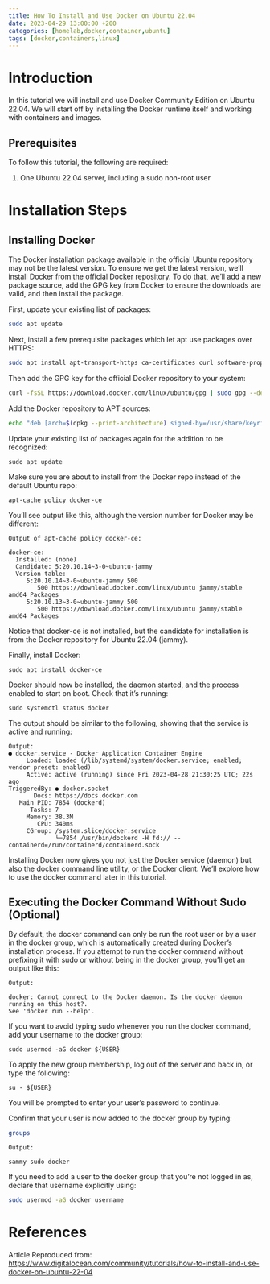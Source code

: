 ```yaml
---
title: How To Install and Use Docker on Ubuntu 22.04
date: 2023-04-29 13:00:00 +200
categories: [homelab,docker,container,ubuntu]
tags: [docker,containers,linux]
---
```


# Introduction

In this tutorial we will install and use Docker Community Edition on Ubuntu 22.04. We will start off by installing the Docker runtime itself and working with containers and images.

## Prerequisites

To follow this tutorial, the following are required:

1. One Ubuntu 22.04 server, including a sudo non-root user  

# Installation Steps


## Installing Docker
The Docker installation package available in the official Ubuntu repository may not be the latest version. To ensure we get the latest version, we’ll install Docker from the official Docker repository. To do that, we’ll add a new package source, add the GPG key from Docker to ensure the downloads are valid, and then install the package.

First, update your existing list of packages:

```bash
sudo apt update
```

Next, install a few prerequisite packages which let apt use packages over HTTPS:

```bash
sudo apt install apt-transport-https ca-certificates curl software-properties-common
```

Then add the GPG key for the official Docker repository to your system:

```bash
curl -fsSL https://download.docker.com/linux/ubuntu/gpg | sudo gpg --dearmor -o /usr/share/keyrings/docker-archive-keyring.gpg
```

Add the Docker repository to APT sources:

```bash
echo "deb [arch=$(dpkg --print-architecture) signed-by=/usr/share/keyrings/docker-archive-keyring.gpg] https://download.docker.com/linux/ubuntu $(lsb_release -cs) stable" | sudo tee /etc/apt/sources.list.d/docker.list > /dev/null
```

Update your existing list of packages again for the addition to be recognized:

```shell
sudo apt update
```

Make sure you are about to install from the Docker repo instead of the default Ubuntu repo:

```shell
apt-cache policy docker-ce
```

You’ll see output like this, although the version number for Docker may be different:

```text
Output of apt-cache policy docker-ce:

docker-ce:
  Installed: (none)
  Candidate: 5:20.10.14~3-0~ubuntu-jammy
  Version table:
     5:20.10.14~3-0~ubuntu-jammy 500
        500 https://download.docker.com/linux/ubuntu jammy/stable amd64 Packages
     5:20.10.13~3-0~ubuntu-jammy 500
        500 https://download.docker.com/linux/ubuntu jammy/stable amd64 Packages
```

Notice that docker-ce is not installed, but the candidate for installation is from the Docker repository for Ubuntu 22.04 (jammy).

Finally, install Docker:

```shell
sudo apt install docker-ce
```

Docker should now be installed, the daemon started, and the process enabled to start on boot. Check that it’s running:

```shell
sudo systemctl status docker
```

The output should be similar to the following, showing that the service is active and running:

```text
Output:
● docker.service - Docker Application Container Engine
     Loaded: loaded (/lib/systemd/system/docker.service; enabled; vendor preset: enabled)
     Active: active (running) since Fri 2023-04-28 21:30:25 UTC; 22s ago
TriggeredBy: ● docker.socket
       Docs: https://docs.docker.com
   Main PID: 7854 (dockerd)
      Tasks: 7
     Memory: 38.3M
        CPU: 340ms
     CGroup: /system.slice/docker.service
             └─7854 /usr/bin/dockerd -H fd:// --containerd=/run/containerd/containerd.sock
```

Installing Docker now gives you not just the Docker service (daemon) but also the docker command line utility, or the Docker client. We’ll explore how to use the docker command later in this tutorial.

## Executing the Docker Command Without Sudo (Optional)
By default, the docker command can only be run the root user or by a user in the docker group, which is automatically created during Docker’s installation process. If you attempt to run the docker command without prefixing it with sudo or without being in the docker group, you’ll get an output like this:

```text
Output:

docker: Cannot connect to the Docker daemon. Is the docker daemon running on this host?.
See 'docker run --help'.
```
If you want to avoid typing sudo whenever you run the docker command, add your username to the docker group:
```shell
sudo usermod -aG docker ${USER}
```
To apply the new group membership, log out of the server and back in, or type the following:
```shell
su - ${USER}
```
You will be prompted to enter your user’s password to continue.

Confirm that your user is now added to the docker group by typing:
```bash
groups
```
```text
Output:

sammy sudo docker
```
If you need to add a user to the docker group that you’re not logged in as, declare that username explicitly using:
```bash
sudo usermod -aG docker username
```

# References


Article Reproduced from: https://www.digitalocean.com/community/tutorials/how-to-install-and-use-docker-on-ubuntu-22-04
